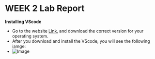 #                                                         WEEK 2 Lab Report

**Installing VScode**
* Go to the website [Link](https://code.visualstudio.com/), and download the correct version for your operating system.
* After you download and install the VScode, you will see the following iamge:
* ![Image]()
